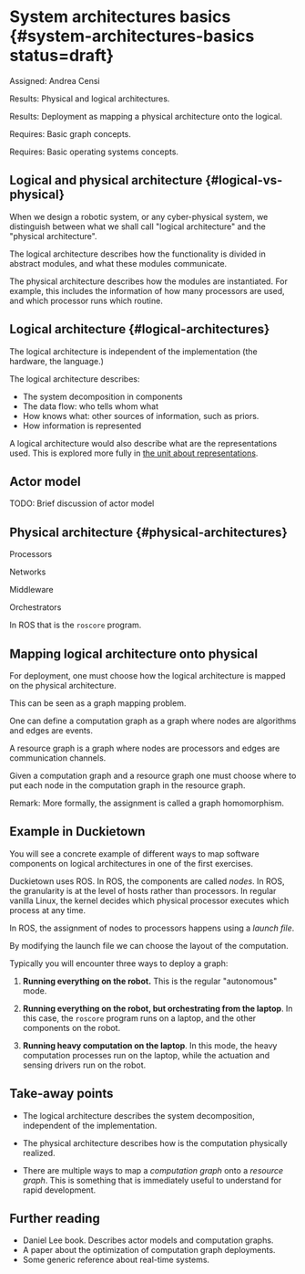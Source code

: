 # System architectures basics {#system-architectures-basics status=draft}

Assigned: Andrea Censi

<div class='requirements' markdown="1">

Results: Physical and logical architectures.

Results: Deployment as mapping a physical architecture onto the logical.

Requires: Basic graph concepts.

Requires: Basic operating systems concepts.

</div>

## Logical and physical architecture {#logical-vs-physical}

When we design a robotic system, or any cyber-physical system, we distinguish
between what we shall call "logical architecture" and the "physical
architecture".

The logical architecture describes how the functionality is divided in abstract
modules, and what these modules communicate.

The physical architecture describes how the modules are instantiated. For
example, this includes the information of how many processors  are used, and
which processor runs which routine.


## Logical architecture {#logical-architectures}

The logical architecture is independent of the implementation (the
hardware, the language.)

The logical architecture describes:

- The system decomposition in components
- The data flow: who tells whom what
- How knows what: other sources of information, such as priors.
- How information is represented

A logical architecture would also describe what are the representations used.
This is explored more fully in [the unit about representations](#representations).

## Actor model

TODO: Brief discussion of actor model


## Physical architecture {#physical-architectures}

Processors

Networks

<!-- In a real-time system, -->

Middleware

Orchestrators

In ROS that is the `roscore` program.

## Mapping logical architecture onto physical

For deployment, one must choose how the logical architecture is mapped on the
physical architecture.

This can be seen as a graph mapping problem.

One can define a computation graph as a graph where nodes are algorithms and
edges are events.

A resource graph is a graph where nodes are processors and edges are
communication channels.

Given a computation graph and a resource graph one must choose where to put
each node in the computation graph in the resource graph.

Remark: More formally, the assignment is called a graph homomorphism.

## Example in Duckietown

You will see a concrete example of different ways to map software components
on logical architectures in one of the first exercises.

Duckietown uses ROS. In ROS, the components are called *nodes*.
In ROS, the granularity is at the level of hosts rather than processors.
In regular vanilla Linux, the kernel decides which physical processor
executes which process at any time.

In ROS, the assignment of nodes to processors happens using
a *launch file*.

By modifying the launch file we can choose the layout of the computation.

Typically you will encounter three ways to deploy a graph:

1. **Running everything on the robot.** This is the regular "autonomous" mode.

2. **Running everything on the robot, but orchestrating from the laptop**. In this
case, the `roscore` program runs on a laptop, and the other components on the robot.

3. **Running heavy computation on the laptop**. In this mode,
the heavy computation processes run on the laptop, while the actuation and sensing drivers run on the robot.


## Take-away points

* The logical architecture describes the system decomposition, independent of the implementation.

* The physical architecture describes how is the computation physically realized.

* There are multiple ways to map a _computation graph_ onto a _resource graph_. This is something that is immediately useful to understand for rapid development.


## Further reading

* Daniel Lee book. Describes actor models and computation graphs.
* A paper about the optimization of computation graph deployments.
* Some generic reference about real-time systems.
